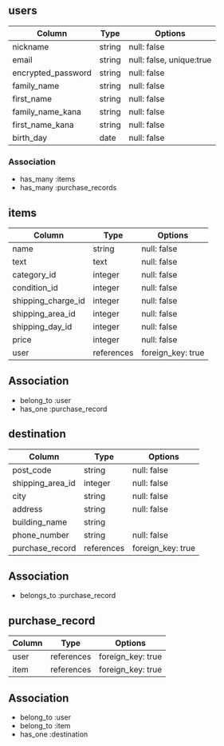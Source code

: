 ## users

| Column             | Type   | Options                  |
|--------------------|--------|--------------------------|
| nickname           | string | null: false              |
| email              | string | null: false, unique:true |
| encrypted_password | string | null: false              |
| family_name        | string | null: false              |
| first_name         | string | null: false              |
| family_name_kana   | string | null: false              |　
| first_name_kana    | string | null: false              |
| birth_day          | date   | null: false              |

### Association
- has_many :items
- has_many :purchase_records

## items

| Column              | Type       | Options           |
|---------------------|------------|-------------------|
| name                | string     | null: false       |
| text                | text       | null: false       |
| category_id         | integer    | null: false       |
| condition_id        | integer    | null: false       |
| shipping_charge_id  | integer    | null: false       |
| shipping_area_id    | integer    | null: false       |
| shipping_day_id     | integer    | null: false       |
| price               | integer    | null: false       |
| user                | references | foreign_key: true |

## Association
- belong_to :user
- has_one :purchase_record

## destination

| Column           | Type       | Options           |
|------------------|------------|-------------------|
| post_code        | string     | null: false       |
| shipping_area_id | integer    | null: false       |
| city             | string     | null: false       |
| address          | string     | null: false       |
| building_name    | string     |                   |
| phone_number     | string     | null: false       |
| purchase_record  | references | foreign_key: true |


## Association
- belongs_to :purchase_record

## purchase_record

| Column | Type       | Options           |
|--------|------------|-------------------|
| user   | references | foreign_key: true |
| item   | references | foreign_key: true |

## Association
- belong_to :user
- belong_to :item
- has_one :destination



